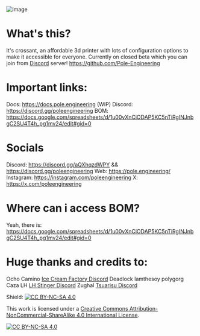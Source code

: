 ![image](https://github.com/Pole-Engineering/Crossant-235/assets/53056781/4c8d9231-499e-4f6d-8cd6-3dce51f5f870)

# What's this?
It's crossant, an affordable 3d printer with lots of configuration options to make it accessible for everyone. Currently on closed beta which you can join from [Discord](https://discord.gg/poleengineering) server!
https://github.com/Pole-Engineering
# Important links:
Docs: https://docs.pole.engineering (WIP)
Discord: https://discord.gg/poleengineering
BOM: https://docs.google.com/spreadsheets/d/1u00vXnCiODAP5KC5nTiRgINJnbgC2SU4T4h_pg1mv24/edit#gid=0

# Socials
Discord: https://discord.gg/aQXhqzdWPY && https://discord.gg/poleengineering
Web: https://pole.engineering/
Instagram: https://instagram.com/poleengineering
X: https://x.com/poleengineering

# Where can i access BOM?
Yeah, there is: https://docs.google.com/spreadsheets/d/1u00vXnCiODAP5KC5nTiRgINJnbgC2SU4T4h_pg1mv24/edit#gid=0

# Huge thanks and credits to:

Ocho Camino [Ice Cream Factory Discord](https://discord.gg/z9FmEpvTx3)
Deadlock
Iamthesoy
polygorg
Caza
LH [LH Stinger Discord](https://discord.gg/UBpmeDwvMc)
Zughal [Tsuarisu Discord](https://discord.gg/HnQ6rQJrPV)


Shield: [![CC BY-NC-SA 4.0][cc-by-nc-sa-shield]][cc-by-nc-sa]

This work is licensed under a
[Creative Commons Attribution-NonCommercial-ShareAlike 4.0 International License][cc-by-nc-sa].

[![CC BY-NC-SA 4.0][cc-by-nc-sa-image]][cc-by-nc-sa]

[cc-by-nc-sa]: http://creativecommons.org/licenses/by-nc-sa/4.0/
[cc-by-nc-sa-image]: https://licensebuttons.net/l/by-nc-sa/4.0/88x31.png
[cc-by-nc-sa-shield]: https://img.shields.io/badge/License-CC%20BY--NC--SA%204.0-lightgrey.svg
